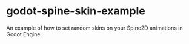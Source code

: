 # godot-spine-skin-example
An example of how to set random skins on your Spine2D animations in Godot Engine.
